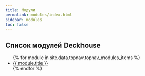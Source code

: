 ```yaml
---
title: Модули
permalink: modules/index.html
sidebar: modules
toc: false
---
```


## Список модулей Deckhouse
<ul>
{% for module in site.data.topnav.topnav_modules_items %}
<li class=""><a href="/{{ module.url | remove_first: "/" }}">{{ module.title }}</a></li>
{% endfor %}
</ul>
